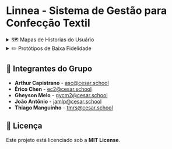 #  Linnea - Sistema de Gestão para Confecção Textil

<details closed>
<summary> 🗺️ Mapas de Historias do Usuário</summary>
<img width="1319" alt="print-mapa-historia-1" src="https://github.com/user-attachments/assets/fba698dc-10d2-4831-9923-49360df76491" >
<img width="1319" alt="print-mapa-historia-2" src="https://github.com/user-attachments/assets/be0e689e-9ec1-48ce-b069-6974120198ed" >
<img width="1319" alt="print-mapa-historia-3" src="https://github.com/user-attachments/assets/c228f991-9131-4e26-afec-1a6372b9064a" >
<img width="1319" alt="print-mapa-historia-4" src="https://github.com/user-attachments/assets/658398a0-d23f-4f10-a271-8010fc226534" >
<img width="1319" alt="print-mapa-historia-5" src="https://github.com/user-attachments/assets/bd4143c6-dca0-4fec-8579-0a5211bfcbeb" >
<img width="1319" alt="print-mapa-historia-6" src="https://github.com/user-attachments/assets/78041a96-4a7d-45c1-ad56-6a0e4db7631f" >
</details>
<details closed>
<summary> ✏️ Protótipos de Baixa Fidelidade</summary>
</details>

## 👥 Integrantes do Grupo

- **Arthur Capistrano** - [asc@cesar.school](mailto:asc@cesar.school)
- **Érico Chen** - [ec2@cesar.school](mailto:ec2@cesar.school)
- **Gheyson Melo** - [gycm2@cesar.school](mailto:gycm2@cesar.school)
- **João Antônio** - [jamlp@cesar.school](mailto:jamlp@cesar.school)
- **Thiago Manguinho** - [tmrs@cesar.school](mailto:tmrs@cesar.school)

## 📄 Licença

Este projeto está licenciado sob a **MIT License**.
